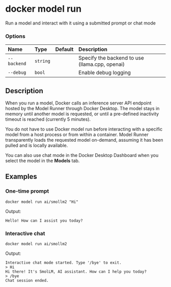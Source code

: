 # docker model run

<!---MARKER_GEN_START-->
Run a model and interact with it using a submitted prompt or chat mode

### Options

| Name        | Type     | Default | Description                                    |
|:------------|:---------|:--------|:-----------------------------------------------|
| `--backend` | `string` |         | Specify the backend to use (llama.cpp, openai) |
| `--debug`   | `bool`   |         | Enable debug logging                           |


<!---MARKER_GEN_END-->

## Description

When you run a model, Docker calls an inference server API endpoint hosted by the Model Runner through Docker Desktop. The model stays in memory until another model is requested, or until a pre-defined inactivity timeout is reached (currently 5 minutes).

You do not have to use Docker model run before interacting with a specific model from a host process or from within a container. Model Runner transparently loads the requested model on-demand, assuming it has been pulled and is locally available.

You can also use chat mode in the Docker Desktop Dashboard when you select the model in the **Models** tab.

## Examples

### One-time prompt

```console
docker model run ai/smollm2 "Hi"
```

Output:

```console
Hello! How can I assist you today?
```

### Interactive chat

```console
docker model run ai/smollm2
```

Output:

```console
Interactive chat mode started. Type '/bye' to exit.
> Hi
Hi there! It's SmolLM, AI assistant. How can I help you today?
> /bye
Chat session ended.
```
